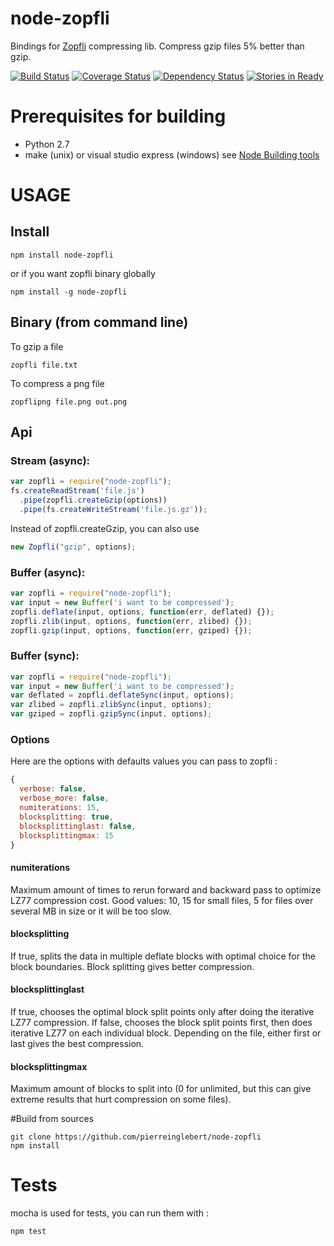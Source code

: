node-zopfli
===========

Bindings for [Zopfli](http://en.wikipedia.org/wiki/Zopfli) compressing lib.
Compress gzip files 5% better than gzip.

[![Build Status](https://secure.travis-ci.org/pierreinglebert/node-zopfli.png)](http://travis-ci.org/pierreinglebert/node-zopfli)
[![Coverage Status](https://coveralls.io/repos/pierreinglebert/node-zopfli/badge.png?branch=master)](https://coveralls.io/r/pierreinglebert/node-zopfli?branch=master)
[![Dependency Status](https://gemnasium.com/pierreinglebert/node-zopfli.png)](https://gemnasium.com/pierreinglebert/node-zopfli)
[![Stories in Ready](https://badge.waffle.io/pierreinglebert/node-zopfli.png)](http://waffle.io/pierreinglebert/node-zopfli)

# Prerequisites for building

* Python 2.7
* make (unix) or visual studio express (windows) see [Node Building tools](https://github.com/TooTallNate/node-gyp#installation)

# USAGE

## Install
    
    npm install node-zopfli

or if you want zopfli binary globally

    npm install -g node-zopfli

## Binary (from command line)
To gzip a file
    
    zopfli file.txt

To compress a png file
    
    zopflipng file.png out.png

## Api
### Stream (async):

```javascript
var zopfli = require("node-zopfli");
fs.createReadStream('file.js')
  .pipe(zopfli.createGzip(options))
  .pipe(fs.createWriteStream('file.js.gz'));
```

Instead of zopfli.createGzip, you can also use

```javascript
new Zopfli("gzip", options);
```

### Buffer (async):

```javascript
var zopfli = require("node-zopfli");
var input = new Buffer('i want to be compressed');
zopfli.deflate(input, options, function(err, deflated) {});
zopfli.zlib(input, options, function(err, zlibed) {});
zopfli.gzip(input, options, function(err, gziped) {});
```

### Buffer (sync):

```javascript
var zopfli = require("node-zopfli");
var input = new Buffer('i want to be compressed');
var deflated = zopfli.deflateSync(input, options);
var zlibed = zopfli.zlibSync(input, options);
var gziped = zopfli.gzipSync(input, options);
```

### Options

Here are the options with defaults values you can pass to zopfli :

```javascript
{
  verbose: false,
  verbose_more: false,
  numiterations: 15,
  blocksplitting: true,
  blocksplittinglast: false,
  blocksplittingmax: 15
}
```

#### numiterations
Maximum amount of times to rerun forward and backward pass to optimize LZ77 compression cost. Good values: 10, 15 for small files, 5 for files over several MB in size or it will be too slow.

#### blocksplitting
If true, splits the data in multiple deflate blocks with optimal choice for the block boundaries. Block splitting gives better compression.

#### blocksplittinglast
If true, chooses the optimal block split points only after doing the iterative LZ77 compression. If false, chooses the block split points first, then does iterative LZ77 on each individual block. Depending on the file, either first or last gives the best compression.

#### blocksplittingmax
Maximum amount of blocks to split into (0 for unlimited, but this can give extreme results that hurt compression on some files).


#Build from sources

    git clone https://github.com/pierreinglebert/node-zopfli
    npm install

# Tests
mocha is used for tests, you can run them with :

    npm test
